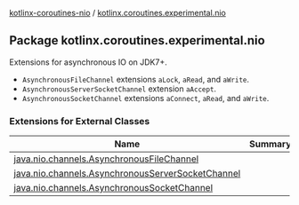 [kotlinx-coroutines-nio](../index.md) / [kotlinx.coroutines.experimental.nio](.)

## Package kotlinx.coroutines.experimental.nio

Extensions for asynchronous IO on JDK7+.

* `AsynchronousFileChannel` extensions `aLock`, `aRead`, and `aWrite`.
* `AsynchronousServerSocketChannel` extension `aAccept`.
* `AsynchronousSocketChannel` extensions `aConnect`, `aRead`, and `aWrite`.

### Extensions for External Classes

| Name | Summary |
|---|---|
| [java.nio.channels.AsynchronousFileChannel](java.nio.channels.-asynchronous-file-channel/index.md) |  |
| [java.nio.channels.AsynchronousServerSocketChannel](java.nio.channels.-asynchronous-server-socket-channel/index.md) |  |
| [java.nio.channels.AsynchronousSocketChannel](java.nio.channels.-asynchronous-socket-channel/index.md) |  |
